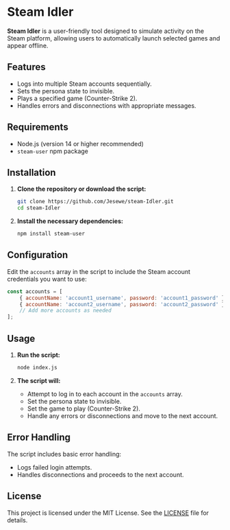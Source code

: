 # Steam Idler
**Steam Idler** is a user-friendly tool designed to simulate activity on the Steam platform, allowing users to automatically launch selected games and appear offline.

## Features
- Logs into multiple Steam accounts sequentially.
- Sets the persona state to invisible.
- Plays a specified game (Counter-Strike 2).
- Handles errors and disconnections with appropriate messages.

## Requirements
- Node.js (version 14 or higher recommended)
- `steam-user` npm package

## Installation
1. **Clone the repository or download the script:**
   ```bash
   git clone https://github.com/Jesewe/steam-Idler.git
   cd steam-Idler
   ```

2. **Install the necessary dependencies:**
   ```bash
   npm install steam-user
   ```

## Configuration
Edit the `accounts` array in the script to include the Steam account credentials you want to use:

```javascript
const accounts = [
    { accountName: 'account1_username', password: 'account1_password' },
    { accountName: 'account2_username', password: 'account2_password' },
    // Add more accounts as needed
];
```

## Usage
1. **Run the script:**

   ```bash
   node index.js
   ```

2. **The script will:**
   - Attempt to log in to each account in the `accounts` array.
   - Set the persona state to invisible.
   - Set the game to play (Counter-Strike 2).
   - Handle any errors or disconnections and move to the next account.

## Error Handling
The script includes basic error handling:
- Logs failed login attempts.
- Handles disconnections and proceeds to the next account.

## License
This project is licensed under the MIT License. See the [LICENSE](LICENSE) file for details.